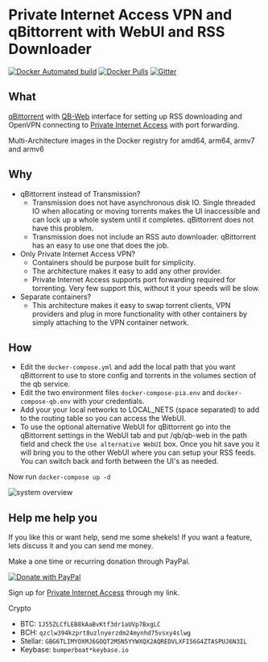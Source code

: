 # Private Internet Access VPN and qBittorrent with WebUI and RSS Downloader

[![Docker Automated build](https://img.shields.io/docker/automated/sedlund/qbittorrent.svg)](https://hub.docker.com/r/sedlund/qbittorrent/)
[![Docker Pulls](https://img.shields.io/docker/pulls/sedlund/qbittorrent.svg)](https://hub.docker.com/r/sedlund/qbittorrent/)
[![Gitter](https://badges.gitter.im/piaqbittorrent/community.svg)](https://gitter.im/piaqbittorrent/community?utm_source=badge&utm_medium=badge&utm_campaign=pr-badge)

## What

[qBittorrent](https://github.com/qbittorrent/qBittorrent) with [QB-Web](https://github.com/CzBiX/qb-web) interface for setting up RSS downloading and OpenVPN connecting to [Private Internet Access](https://www.privateinternetaccess.com/pages/buy-vpn/traveltech) with port forwarding.

Multi-Architecture images in the Docker registry for amd64, arm64, armv7 and armv6

## Why

* qBittorrent instead of Transmission?
  * Transmission does not have asynchronous disk IO.  Single threaded IO when allocating or moving torrents makes the UI inaccessible and can lock up a whole system until it completes.  qBittorrent does not have this problem.
  * Transmission does not include an RSS auto downloader.  qBittorrent has an easy to use one that does the job.
* Only Private Internet Access VPN?
  * Containers should be purpose built for simplicity.
  * The architecture makes it easy to add any other provider.
  * Private Internet Access supports port forwarding required for torrenting.  Very few support this, without it your speeds will be slow.
* Separate containers?
  * This architecture makes it easy to swap torrent clients, VPN providers and plug in more functionality with other containers by simply attaching to the VPN container network.

## How

* Edit the `docker-compose.yml` and add the local path that you want qBittorrent to use to store config and torrents in the volumes section of the qb service.
* Edit the two environment files `docker-compose-pia.env` and `docker-compose-qb.env` with your credentials.
* Add your your local networks to LOCAL_NETS (space separated) to add to the routing table so you can access the WebUI.
* To use the optional alternative WebUI for qBittorrent go into the qBittorrent settings in the WebUI tab and put /qb/qb-web in the path field and check the `Use alternative WebUI` box.  Once you hit save you it will bring you to the other WebUI where you can setup your RSS feeds.  You can switch back and forth between the UI's as needed.

Now run `docker-compose up -d`

![system overview](http://www.plantuml.com/plantuml/proxy?cache=no&src=https://raw.github.com/sedlund/piaqbittorrent/master/assets/overview.puml)

## Help me help you

If you like this or want help, send me some shekels!  If you want a feature, lets discuss it and you can send me money.

Make a one time or recurring donation through PayPal.

[![Donate with PayPal](https://www.paypalobjects.com/en_US/i/btn/btn_donateCC_LG.gif)](https://www.paypal.com/cgi-bin/webscr?cmd=_s-xclick&hosted_button_id=ZZJZTUFQBLNBJ&source=url)

Sign up for [Private Internet Access](https://www.privateinternetaccess.com/pages/buy-vpn/traveltech) through my link.

Crypto

* BTC: `1J55ZLCfLEB8kAaBvKtf3dr1aUVp7BxgLC`
* BCH: `qzclw394kzprt8uzlnyerzdm24mynhd75vsxy4slwg`
* Stellar: `GBG6TLIMYOXMJ6GOQT2M5N5YYWXQX2AQREDVLXFI56G4ZTASPUJ6N3IL`
* Keybase: `bumperboat*keybase.io`
